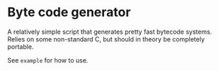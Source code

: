 # Byte code generator

A relatively simple script that generates pretty fast bytecode systems.
Relies on some non-standard C, but should in theory be completely portable.

See `example` for how to use.
